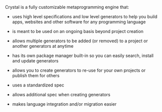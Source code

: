 Crystal is a fully customizable metaprogramming engine that:

- uses high level specifications and low level generators to help you build apps, websites and other software for any programming language

- is meant to be used on an ongoing basis beyond project creation

- allows multiple generators to be added (or removed) to a project or another generators at anytime

- has its own package manager built-in so you can easily search, install and update generators

- allows you to create generators to re-use for your own projects or publish them for others

- uses a standardized spec

- allows additional spec when creating generators

- makes language integration and/or migration easier